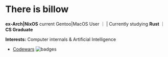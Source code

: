 # There is billow

**ex-Arch|NixOS** current Gentoo|MacOS User ｜ | Currently studying **Rust** ｜ **CS Graduate**

**Interests:** Computer internals & Artificial Intelligence

- [Codewars](https://www.codewars.com/users/billow) ![badges](https://www.codewars.com/users/billow/badges/micro)
